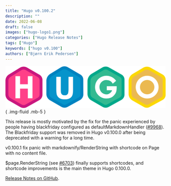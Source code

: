 ```yaml
---
title: "Hugo v0.100.2"
description: ""
date: 2022-06-08
draft: false
images: ["hugo-logo1.png"]
categories: ["Hugo Release Notes"]
tags: ["Hugo"]
keywords: ["hugo v0.100"]
authors: ["Bjørn Erik Pedersen"]
---
```


![Hugo](hugo-logo.svg)
{ .img-fluid .mb-5 }

This release is mostly motivated by the fix for the panic experienced by people having blackfriday configured as defaultMarkdownHandler ([#9968](https://github.com/gohugoio/hugo/issues/9968)). The Blackfriday support was removed in Hugo v0.100.0 after being deprecated with a warning for a long time.

v0.100.1 fix panic with markdownify/RenderString with shortcode on Page with no content file.

$page.RenderString (see [#6703](https://github.com/gohugoio/hugo/issues/6703)) finally supports shortcodes, and shortcode improvements is the main theme in Hugo 0.100.0.


[Release Notes on GitHub](https://github.com/gohugoio/hugo/releases).
